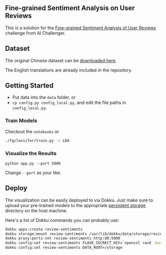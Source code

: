 Fine-grained Sentiment Analysis on User Reviews
-----------------------------------------------

This is a solution for the [Fine-grained Sentiment Analysis of User Reviews](https://challenger.ai/competition/fsauor2018) challenge
from AI Challenger.

## Dataset

The original Chinese dataset can be [downloaded here](https://drive.google.com/file/d/1YYRWKJmahhVW7ZmzGeEtlKqDl4h-v0wG/view).

The English translations are already included in the repository.

## Getting Started

- Put data into the `data` folder, or
- `cp config.py config_local.py`, and edit the file paths in `config_local.py`.

### Train Models

Checkout the `notebooks` or

```bash
./fgclassifer/train.py -c LDA
```

### Visualize the Results

```
python app.py --port 5000
```

Change `--port` as your like.

## Deploy

The visualization can be easily deployed to via Dokku.
Just make sure to upload your pre-trained models to the appropriate
[persistent storage](https://github.com/dokku/dokku/blob/master/docs/advanced-usage/persistent-storage.md)
directory on the host machine.

Here's a list of Dokku commands you can probably use:

```bash
dokku apps:create review-sentiments
dokku storage:mount review-sentiments /var/lib/dokku/data/storage/review-sentiments:/storage
dokku proxy:ports-set review-sentiments http:80:5000
dokku config:set review-sentiments FLASK_SECRECT_KEY=`openssl rand -base64 16`
dokku config:set review-sentiments DATA_ROOT=/storage
```
